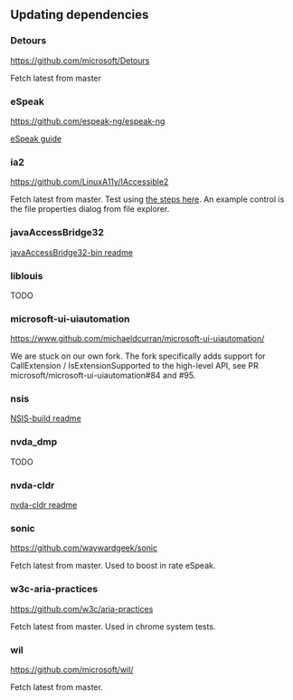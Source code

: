 ## Updating dependencies

### Detours
https://github.com/microsoft/Detours

Fetch latest from master

### eSpeak
https://github.com/espeak-ng/espeak-ng

[eSpeak guide](./espeak.md)

### ia2
https://github.com/LinuxA11y/IAccessible2

Fetch latest from master.
Test using [the steps here](../projectDocs/design/displayModel.md).
An example control is the file properties dialog from file explorer.

### javaAccessBridge32
[javaAccessBridge32-bin readme](https://github.com/nvaccess/javaAccessBridge32-bin)

### liblouis
TODO

### microsoft-ui-uiautomation
https://www.github.com/michaeldcurran/microsoft-ui-uiautomation/

We are stuck on our own fork.
The fork specifically adds support for CallExtension / IsExtensionSupported to the high-level API, see PR microsoft/microsoft-ui-uiautomation#84 and #95.

### nsis
[NSIS-build readme](https://github.com/nvaccess/NSIS-build)

### nvda_dmp
TODO

### nvda-cldr
[nvda-cldr readme](https://github.com/nvaccess/nvda-cldr)

### sonic
https://github.com/waywardgeek/sonic

Fetch latest from master.
Used to boost in rate eSpeak.

### w3c-aria-practices
https://github.com/w3c/aria-practices

Fetch latest from master.
Used in chrome system tests.

### wil
https://github.com/microsoft/wil/

Fetch latest from master.
